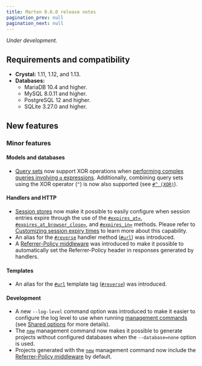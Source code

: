 ```yaml
---
title: Marten 0.6.0 release notes
pagination_prev: null
pagination_next: null
---
```


_Under development._

## Requirements and compatibility

* **Crystal:** 1.11, 1.12, and 1.13.
* **Databases:**
  * MariaDB 10.4 and higher.
  * MySQL 8.0.11 and higher.
  * PostgreSQL 12 and higher.
  * SQLite 3.27.0 and higher.

## New features

### Minor features

#### Models and databases

* [Query sets](../../models-and-databases/queries.md) now support XOR operations when [performing complex queries involving `q` expressions](../../models-and-databases/queries.md#complex-filters-with-q-expressions). Additionally, combining query sets using the XOR operator (`^`) is now also supported (see [`#^ (XOR)`](../../models-and-databases/reference/query-set.md#-xor)).

#### Handlers and HTTP

* [Session stores](../../handlers-and-http/sessions.md) now make it possible to easily configure when session entries expire through the use of the [`#expires_at=`](pathname:///api/dev/Marten/HTTP/Session/Store/Base.html#expires_at%3D(value%3ATime)-instance-method), [`#expires_at_browser_close=`](pathname:///api/dev/Marten/HTTP/Session/Store/Base.html#expires_at_browser_close%3D(value%3ABool)-instance-method), and [`#expires_in=`](pathname:///api/dev/Marten/HTTP/Session/Store/Base.html#expires_in%3D(value%3ATime%3A%3ASpan)-instance-method) methods. Please refer to [Customizing session expiry times](../../handlers-and-http/sessions.md#customizing-session-expiry-times) to learn more about this capability.
* An alias for the [`#reverse`](pathname:///api/dev/Marten/Handlers/Base.html#reverse(*args%2C**options)-instance-method) handler method ([`#url`](pathname:///api/dev/Marten/Handlers/Base.html#url(name%3AString|Symbol%2C**kwargs)%3AString-instance-method)) was introduced.
* A [Referrer-Policy middleware](../../handlers-and-http/reference/middlewares.md#referrer-policy-middleware) was introduced to make it possible to automatically set the Referrer-Policy header in responses generated by handlers.

#### Templates

* An alias for the [`#url`](../../templates/reference/tags.md#url) template tag ([`#reverse`](../../templates/reference/tags.md#reverse)) was introduced.

#### Development

* A new `--log-level` command option was introduced to make it easier to configure the log level to use when running [management commands](../../development/management-commands.md) (see [Shared options](../../development/management-commands.md#shared-options) for more details).
* The [`new`](../../development/reference/management-commands.md#new) management command now makes it possible to generate projects without configured databases when the `--database=none` option is used.
* Projects generated with the [`new`](../../development/reference/management-commands.md#new) management command now include the [Referrer-Policy middleware](../../handlers-and-http/reference/middlewares.md#referrer-policy-middleware) by default.
